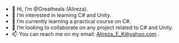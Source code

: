- 👋 Hi, I’m @Greatheals (Alireza).
- 👀 I’m interested in learning C# and Unity.
- 🌱 I’m currently learning a practical course on C#.
- 💞️ I’m looking to collaborate on any project related to C# and Unity. 
- 📫 You can reach me on my email: Alireza_E_K@yahoo.com  .

<!---
Greatheals/Greatheals is a ✨ special ✨ repository because its `README.md` (this file) appears on your GitHub profile.
You can click the Preview link to take a look at your changes.
--->
